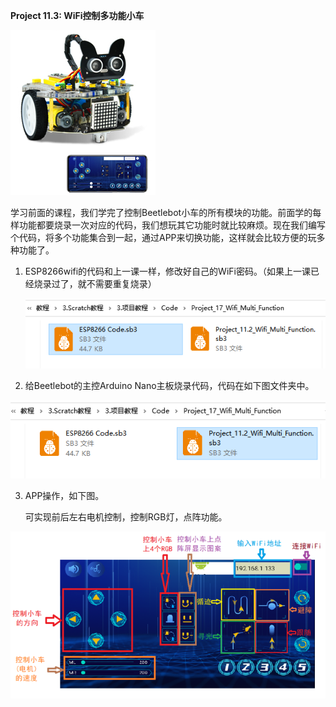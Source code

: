 **Project 11.3: WiFi控制多功能小车**

![img-20230518083704](./img/46277ad803e4c3c05e1d31afa5e1b088.png)

学习前面的课程，我们学完了控制Beetlebot小车的所有模块的功能。前面学的每样功能都要烧录一次对应的代码，我们想玩其它功能时就比较麻烦。现在我们编写个代码，将多个功能集合到一起，通过APP来切换功能，这样就会比较方便的玩多种功能了。

1. ESP8266wifi的代码和上一课一样，修改好自己的WiFi密码。（如果上一课已经烧录过了，就不需要重复烧录）

   ![image-20230703134316557](./img/67bd47c170c024150d755c8281343e24.png)
2. 给Beetlebot的主控Arduino Nano主板烧录代码，代码在如下图文件夹中。

![image-20230703134327848](./img/2830cc960d7443c46316f2c26219b822.png) 

3. APP操作，如下图。

   可实现前后左右电机控制，控制RGB灯，点阵功能。

![2023-07-01_140100](./img/36ffeedf595e0750e42b83a86c693a73.png) 

